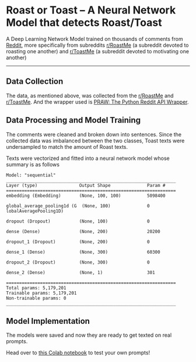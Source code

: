 # Roast or Toast – A Neural Network Model that detects Roast/Toast

A Deep Learning Network Model trained on thousands of comments from [Reddit](https://www.reddit.com/), more specifically from subreddits [r/RoastMe](https://www.reddit.com/r/RoastMe) (a subreddit devoted to roasting one another) and [r/ToastMe](https://www.reddit.com/r/ToastMe) (a subreddit devoted to motivating one another)

---

## Data Collection

The data, as mentioned above, was collected from the [r/RoastMe](https://www.reddit.com/r/RoastMe) and [r/ToastMe](https://www.reddit.com/r/ToastMe). And the wrapper used is [PRAW: The Python Reddit API Wrapper](https://praw.readthedocs.io/).

## Data Processing and Model Training

The comments were cleaned and broken down into sentences. Since the collected data was imbalanced between the two classes, Toast texts were undersampled to match the amount of Roast texts.

Texts were vectorized and fitted into a neural network model whose summary is as follows

```plaintext
Model: "sequential"
_________________________________________________________________
Layer (type)                Output Shape              Param #   
=================================================================
embedding (Embedding)       (None, 100, 100)          5098400   
                                                                
global_average_pooling1d (G  (None, 100)              0         
lobalAveragePooling1D)                                          
                                                                
dropout (Dropout)           (None, 100)               0         
                                                                
dense (Dense)               (None, 200)               20200     
                                                                
dropout_1 (Dropout)         (None, 200)               0         
                                                                
dense_1 (Dense)             (None, 300)               60300     
                                                                
dropout_2 (Dropout)         (None, 300)               0         
                                                                
dense_2 (Dense)             (None, 1)                 301       
                                                                
=================================================================
Total params: 5,179,201
Trainable params: 5,179,201
Non-trainable params: 0
_________________________________________________________________
```

## Model Implementation

The models were saved and now they are ready to get texted on real prompts.

Head over to [this Colab notebook](https://colab.research.google.com/drive/13rnnhbheW96ycWDNxZeq8oyF0cJKiuh5?usp=sharing) to test your own prompts!
